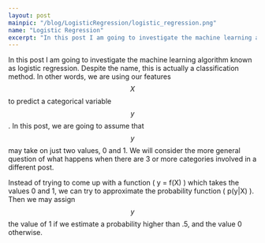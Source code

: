 ```yaml
---
layout: post
mainpic: "/blog/LogisticRegression/logistic_regression.png"
name: "Logistic Regression"
excerpt: "In this post I am going to investigate the machine learning algorithm known as logistic regression. Despite the name, this is actually a classification method."
---
```

In this post I am going to investigate the machine learning algorithm known as logistic regression. Despite the name, this is actually a classification method. In other words, we are using our features $$X$$ to predict a categorical variable $$y$$. In this post, we are going to assume that $$y$$ may take on just two values, 0 and 1. We will consider the more general question of what happens when there are 3 or more categories involved in a different post.

Instead of trying to come up with a function \( y = f(X) \) which takes the values 0 and 1, we can try to approximate the probability function \( p(y|X) \). Then we may assign $$y$$ the value of 1 if we estimate a probability higher than .5, and the value 0 otherwise.
